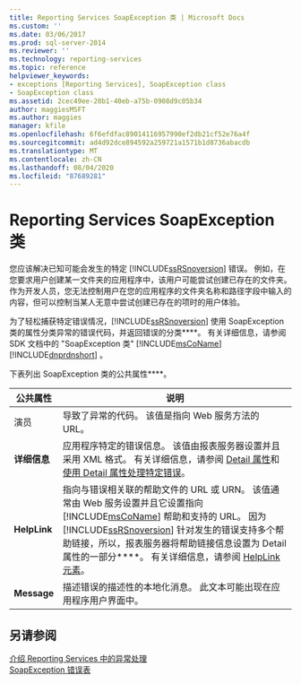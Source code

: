 ```yaml
---
title: Reporting Services SoapException 类 | Microsoft Docs
ms.custom: ''
ms.date: 03/06/2017
ms.prod: sql-server-2014
ms.reviewer: ''
ms.technology: reporting-services
ms.topic: reference
helpviewer_keywords:
- exceptions [Reporting Services], SoapException class
- SoapException class
ms.assetid: 2cec49ee-20b1-40eb-a75b-0908d9c05b34
author: maggiesMSFT
ms.author: maggies
manager: kfile
ms.openlocfilehash: 6f6efdfac89014116957990ef2db21cf52e76a4f
ms.sourcegitcommit: ad4d92dce894592a259721a1571b1d8736abacdb
ms.translationtype: MT
ms.contentlocale: zh-CN
ms.lasthandoff: 08/04/2020
ms.locfileid: "87689281"
---
```

# <a name="reporting-services-soapexception-class"></a>Reporting Services SoapException 类
  您应该解决已知可能会发生的特定 [!INCLUDE[ssRSnoversion](../../../includes/ssrsnoversion-md.md)] 错误。 例如，在您要求用户创建某一文件夹的应用程序中，该用户可能尝试创建已存在的文件夹。 作为开发人员，您无法控制用户在您的应用程序的文件夹名称和路径字段中输入的内容，但可以控制当某人无意中尝试创建已存在的项时的用户体验。  
  
 为了轻松捕获特定错误情况，[!INCLUDE[ssRSnoversion](../../../includes/ssrsnoversion-md.md)] 使用 SoapException 类的属性分类异常的错误代码，并返回错误的分类****。 有关详细信息，请参阅 SDK 文档中的 "SoapException 类" [!INCLUDE[msCoName](../../../includes/msconame-md.md)] [!INCLUDE[dnprdnshort](../../../includes/dnprdnshort-md.md)] 。  
  
 下表列出 SoapException 类的公共属性****。  
  
|公共属性|说明|  
|---------------------|-----------------|  
|演员|导致了异常的代码。 该值是指向 Web 服务方法的 URL。|  
|**详细信息**|应用程序特定的错误信息。 该值由报表服务器设置并且采用 XML 格式。 有关详细信息，请参阅 [Detail 属性](detail-property.md)和[使用 Detail 属性处理特定错误](../best-practices/using-the-detail-property-to-handle-specific-errors.md)。|  
|**HelpLink**|指向与错误相关联的帮助文件的 URL 或 URN。 该值通常由 Web 服务设置并且它设置指向 [!INCLUDE[msCoName](../../../includes/msconame-md.md)] 帮助和支持的 URL。 因为 [!INCLUDE[ssRSnoversion](../../../includes/ssrsnoversion-md.md)] 针对发生的错误支持多个帮助链接，所以，报表服务器将帮助链接信息设置为 Detail 属性的一部分****。 有关详细信息，请参阅 [HelpLink 元素](helplink-element.md)。|  
|**Message**|描述错误的描述性的本地化消息。 此文本可能出现在应用程序用户界面中。|  
  
## <a name="see-also"></a>另请参阅  
 [介绍 Reporting Services 中的异常处理](../introducing-exception-handling-in-reporting-services.md)   
 [SoapException 错误表](soapexception-errors-table.md)  
  
  
